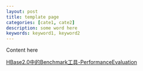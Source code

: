 ```yaml
---
layout: post
title: template page
categories: [cate1, cate2]
description: some word here
keywords: keyword1, keyword2
---
```


Content here


[HBase2.0中的Benchmark工具-PerformanceEvaluation](https://mp.weixin.qq.com/s/8QHfcUg3B13cL3xgRvGxtg)